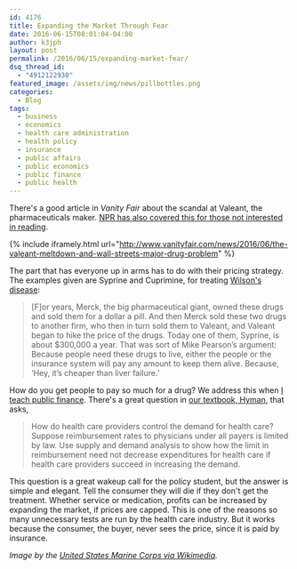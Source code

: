 ```yaml
---
id: 4176
title: Expanding the Market Through Fear
date: 2016-06-15T08:01:04-04:00
author: k3jph
layout: post
permalink: /2016/06/15/expanding-market-fear/
dsq_thread_id:
  - "4912122930"
featured_image: /assets/img/news/pillbottles.png
categories:
  - Blog
tags:
  - business
  - economics
  - health care administration
  - health policy
  - insurance
  - public affairs
  - public economics
  - public finance
  - public health
---
```

There's a good article in _Vanity Fair_ about the scandal at Valeant, the pharmaceuticals maker.  [NPR has also covered this for those not interested in reading](http://www.marketplace.org/2016/06/10/health-care/valeant-pharmaceuticals-and-dark-side-capitalism).

{% include iframely.html url="http://www.vanityfair.com/news/2016/06/the-valeant-meltdown-and-wall-streets-major-drug-problem" %}

The part that has everyone up in arms has to do with their pricing strategy.  The examples given are Syprine and Cuprimine, for treating [Wilson's disease]():

> [F]or years, Merck, the big pharmaceutical giant, owned these drugs and sold them for a dollar a pill. And then Merck sold these two drugs to another firm, who then in turn sold them to Valeant, and Valeant began to hike the price of the drugs. Today one of them, Syprine, is about $300,000 a year. That was sort of Mike Pearson’s argument: Because people need these drugs to live, either the people or the insurance system will pay any amount to keep them alive. Because, ‘Hey, it’s cheaper than liver failure.’

How do you get people to pay so much for a drug?  We address this when [I teach public finance](/teaching).  There's a great question in [our textbook, Hyman](https://www.amazon.com/Public-Finance-Contemporary-Application-Theory/dp/1285173953), that asks,

> How do health care providers control the demand for health care? Suppose reimbursement rates to physicians under all payers is limited by law. Use supply and demand analysis to show how the limit in reimbursement need not decrease expenditures for health care if health care providers succeed in increasing the demand.

This question is a great wakeup call for the policy student, but the answer is simple and elegant.  Tell the consumer they will die if they don't get the treatment.  Whether service or medication, profits can be increased by expanding the market, if prices are capped.  This is one of the reasons so many unnecessary tests are run by the health care industry.  But it works because the consumer, the buyer, never sees the price, since it is paid by insurance.

_Image by the [United States Marine Corps via Wikimedia](https://commons.wikimedia.org/wiki/File:USMC-100209-M-1998T-001.jpg)._
